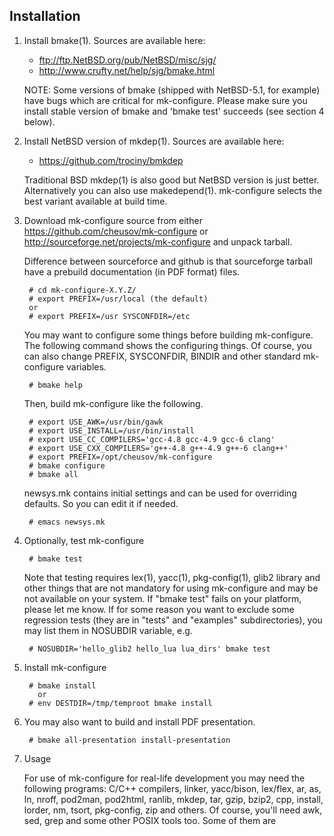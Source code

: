 Installation
------------

1) Install bmake(1).
   Sources are available here:

   * ftp://ftp.NetBSD.org/pub/NetBSD/misc/sjg/
   * http://www.crufty.net/help/sjg/bmake.html

   NOTE: Some versions of bmake (shipped with NetBSD-5.1, for
   example) have bugs which are critical for mk-configure.
   Please make sure you install stable version of bmake and
   'bmake test' succeeds (see section 4 below).

2) Install NetBSD version of mkdep(1).
   Sources are available here:

   * https://github.com/trociny/bmkdep

   Traditional BSD mkdep(1) is also good but NetBSD version is just better.
   Alternatively you can also use makedepend(1). mk-configure
   selects the best variant available at build time.

3) Download mk-configure source from either
   https://github.com/cheusov/mk-configure or
   http://sourceforge.net/projects/mk-configure and unpack tarball.

   Difference between sourceforce and github is that sourceforge
   tarball have a prebuild documentation (in PDF format) files.

        # cd mk-configure-X.Y.Z/
        # export PREFIX=/usr/local (the default)
        or
        # export PREFIX=/usr SYSCONFDIR=/etc

   You may want to configure some things before building mk-configure.
   The following command shows the configuring things.
   Of course, you can also change PREFIX, SYSCONFDIR, BINDIR
   and other standard mk-configure variables.

        # bmake help

   Then, build mk-configure like the following.

        # export USE_AWK=/usr/bin/gawk
        # export USE_INSTALL=/usr/bin/install
        # export USE_CC_COMPILERS='gcc-4.8 gcc-4.9 gcc-6 clang'
        # export USE_CXX_COMPILERS='g++-4.8 g++-4.9 g++-6 clang++'
        # export PREFIX=/opt/cheusov/mk-configure
        # bmake configure
        # bmake all

   newsys.mk contains initial settings and can be used
   for overriding defaults. So you can edit it if needed.

        # emacs newsys.mk

4) Optionally, test mk-configure

        # bmake test

   Note that testing requires lex(1), yacc(1),
   pkg-config(1), glib2 library and other things
   that are not mandatory for using mk-configure
   and may be not available on your system.
   If "bmake test" fails on your platform, please let
   me know. If for some reason you want to exclude some
   regression tests (they are in "tests" and "examples"
   subdirectories), you may list them in NOSUBDIR variable,
   e.g.

        # NOSUBDIR='hello_glib2 hello_lua lua_dirs' bmake test

5) Install mk-configure

        # bmake install
          or
        # env DESTDIR=/tmp/temproot bmake install

6) You may also want to build and install PDF presentation.

        # bmake all-presentation install-presentation

7) Usage

   For use of mk-configure for real-life development you may need the
   following programs: C/C++ compilers, linker, yacc/bison, lex/flex,
   ar, as, ln, nroff, pod2man, pod2html, ranlib, mkdep, tar, gzip,
   bzip2, cpp, install, lorder, nm, tsort, pkg-config, zip and others.
   Of course, you'll need awk, sed, grep and some other POSIX tools
   too. Some of them are 
